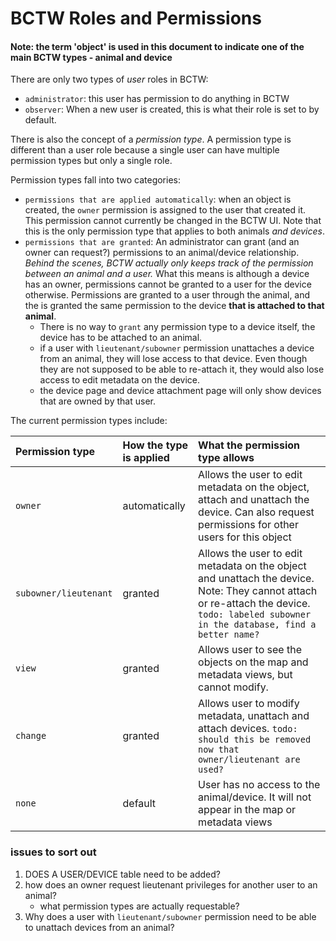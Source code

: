# BCTW Roles and Permissions
#### Note: the term 'object' is used in this document to indicate one of the main BCTW types - animal and device
There are only two types of _user_ roles in BCTW:
* `administrator`: this user has permission to do anything in BCTW
* `observer`: When a new user is created, this is what their role is set to by default.

There is also the concept of a _permission type_. A permission type is different than a user role because a single user can have multiple permission types but only a single role.  

Permission types fall into two categories:
* `permissions that are applied automatically`: when an object is created, the `owner` permission is assigned to the user that created it. This permission cannot currently be changed in the BCTW UI. Note that this is the only permission type that applies to both animals _and devices_.
* `permissions that are granted`: An administrator can grant (and an owner can request?) permissions to an animal/device relationship. _Behind the scenes, BCTW actually only keeps track of the permission between an animal and a user._ What this means is although a device has an owner, permissions cannot be granted to a user for the device otherwise. Permissions are granted to a user through the animal, and the is granted the same permission to the device __that is attached to that animal__.
  * There is no way to `grant` any permission type to a device itself, the device has to be attached to an animal. 
  * if a user with `lieutenant/subowner` permission unattaches a device from an animal, they will lose access to that device. Even though they are not supposed to be able to re-attach it, they would also lose access to edit metadata on the device.
  * the device page and device attachment page will only show devices that are owned by that user. 

The current permission types include:

| Permission type | How the type is applied | What the permission type allows |
|:----------------|:------------------------|:--------------------------------|
|`owner` | automatically | Allows the user to edit metadata on the object, attach and unattach the device. Can also request permissions for other users for this object
|`subowner/lieutenant` | granted  | Allows the user to edit metadata on the object and unattach the device. Note: They cannot attach or re-attach the device. `todo: labeled subowner in the database, find a better name?`
|`view` | granted | Allows user to see the objects on the map and metadata views, but cannot modify. 
|`change` | granted | Allows user to modify metadata, unattach and attach devices. `todo: should this be removed now that owner/lieutenant are used?`
|`none` | default | User has no access to the animal/device. It will not appear in the map or metadata views


### issues to sort out
1. DOES A USER/DEVICE table need to be added?
1. how does an owner request lieutenant privileges for another user to an animal?
    * what permission types are actually requestable?
1. Why does a user with `lieutenant/subowner` permission need to be able to unattach devices from an animal?